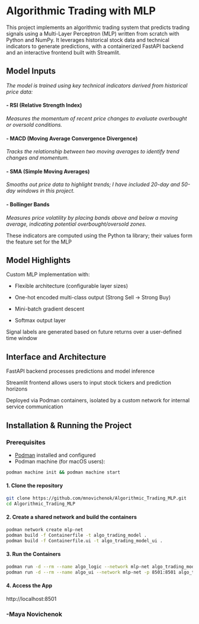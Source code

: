 # Algorithmic Trading with MLP
This project implements an algorithmic trading system that predicts trading signals using a Multi-Layer Perceptron (MLP) written from scratch with Python and NumPy. It leverages historical stock data and technical indicators to generate predictions, with a containerized FastAPI backend and an interactive frontend built with Streamlit.

## Model Inputs
*The model is trained using key technical indicators derived from historical price data:*

#### - RSI (Relative Strength Index)
*Measures the momentum of recent price changes to evaluate overbought or oversold conditions.*

#### - MACD (Moving Average Convergence Divergence)
*Tracks the relationship between two moving averages to identify trend changes and momentum.*

#### - SMA (Simple Moving Averages)
*Smooths out price data to highlight trends; I have included 20-day and 50-day windows in this project.*

#### - Bollinger Bands
*Measures price volatility by placing bands above and below a moving average, indicating potential overbought/oversold zones.*

These indicators are computed using the Python ta library; their values form the feature set for the MLP

## Model Highlights
Custom MLP implementation with:

- Flexible architecture (configurable layer sizes)

- One-hot encoded multi-class output (Strong Sell → Strong Buy)

- Mini-batch gradient descent

- Softmax output layer

Signal labels are generated based on future returns over a user-defined time window

## Interface and Architecture
FastAPI backend processes predictions and model inference

Streamlit frontend allows users to input stock tickers and prediction horizons

Deployed via Podman containers, isolated by a custom network for internal service communication


## Installation & Running the Project
###  Prerequisites

- [Podman](https://podman.io/) installed and configured
- Podman machine (for macOS users):
```bash
podman machine init && podman machine start
```

#### 1. Clone the repository

```bash
git clone https://github.com/mnovichenok/Algorithmic_Trading_MLP.git
cd Algorithmic_Trading_MLP
```

#### 2. Create a shared network and build the containers

```bash
podman network create mlp-net
podman build -f Containerfile -t algo_trading_model .
podman build -f Containerfile.ui -t algo_trading_model_ui .
```

#### 3. Run the Containers

```bash
podman run -d --rm --name algo_logic --network mlp-net algo_trading_model
podman run -d --rm --name algo_ui --network mlp-net -p 8501:8501 algo_trading_model_ui
```

#### 4. Access the App

http://localhost:8501

### -Maya Novichenok

